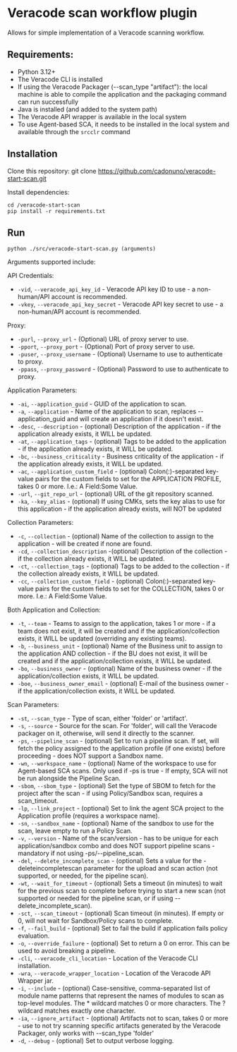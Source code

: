 # Veracode scan workflow plugin
Allows for simple implementation of a Veracode scanning workflow.

## Requirements:
- Python 3.12+
- The Veracode CLI is installed
- If using the Veracode Packager (--scan_type "artifact"): the local machine is able to compile the application and the packaging command can run successfully
- Java is installed (and added to the system path)
- The Veracode API wrapper is available in the local system
- To use Agent-based SCA, it needs to be installed in the local system and available through the `srcclr` command

## Installation
Clone this repository:
    git clone https://github.com/cadonuno/veracode-start-scan.git

Install dependencies:

    cd /veracode-start-scan
    pip install -r requirements.txt

## Run
    python ./src/veracode-start-scan.py (arguments)

Arguments supported include:

API Credentials:
- `-vid`, `--veracode_api_key_id` - Veracode API key ID to use - a non-human/API account is recommended.
- `-vkey`, `--veracode_api_key_secret` - Veracode API key secret to use - a non-human/API account is recommended.

Proxy:
- `-purl`, `--proxy_url` - (Optional) URL of proxy server to use.
- `-pport`, `--proxy_port` - (Optional) Port of proxy server to use.
- `-puser`, `--proxy_username` - (Optional) Username to use to authenticate to proxy.
- `-ppass`, `--proxy_password` - (Optional) Password to use to authenticate to proxy.

Application Parameters:
- `-ai`, `--application_guid` - GUID of the application to scan.
- `-a`, `--application` - Name of the application to scan, replaces --application_guid and will create an application if it doesn't exist.
- `-desc`, `--description` - (optional) Description of the application - if the application already exists, it WILL be updated.
- `-at`, `--application_tags` - (optional) Tags to be added to the application - if the application already exists, it WILL be updated.
- `-bc`, `--business_criticality` - Business criticality of the application - if the application already exists, it WILL be updated.
- `-ac`, `--application_custom_field` - (optional) Colon(:)-separated key-value pairs for the custom fields to set for the APPLICATION PROFILE, takes 0 or more. I.e.: A Field:Some Value.
- `-url`, `--git_repo_url` - (optional) URL of the git repository scanned.
- `-ka`, `--key_alias` - (optional) If using CMKs, sets the key alias to use for this application - if the application already exists, will NOT be updated

Collection Parameters:
- `-c`, `--collection` - (optional) Name of the collection to assign to the application - will be created if none are found.
- `-cd`, `--collection_description` -(optional) Description of the collection - if the collection already exists, it WILL be updated.
- `-ct`, `--collection_tags` - (optional) Tags to be added to the collection - if the collection already exists, it WILL be updated.
- `-cc`, `--collection_custom_field` - (optional) Colon(:)-separated key-value pairs for the custom fields to set for the COLLECTION, takes 0 or more. I.e.: A Field:Some Value.

Both Application and Collection:
- `-t`, `--team` - Teams to assign to the application, takes 1 or more - if a team does not exist, it will be created and if the application/collection exists, it WILL be updated (overriding any existing teams).
- `-b`, `--business_unit` - (optional) Name of the Business unit to assign to the application AND collection - if the BU does not exist, it will be created and if the application/collection exists, it WILL be updated.
- `-bo`, `--business_owner` - (optional) Name of the business owner - if the application/collection exists, it WILL be updated.
- `-boe`, `--business_owner_email` - (optional) E-mail of the business owner - if the application/collection exists, it WILL be updated.

Scan Parameters:
- `-st`, `--scan_type` - Type of scan, either 'folder' or 'artifact'.
- `-s`, `--source` - Source for the scan. For 'folder', will call the Veracode packager on it, otherwise, will send it directly to the scanner.
- `-ps`, `--pipeline_scan` - (optional) Set to run a pipeline scan. If set, will fetch the policy assigned to the application profile (if one exists) before proceeding - does NOT support a Sandbox name.
- `-wn`, `--workspace_name` - (optional) Name of the workspace to use for Agent-based SCA scans. Only used if -ps is true - If empty, SCA will not be run alongside the Pipeline Scan.
- `-sbom`, `--sbom_type` - (optional) Set the type of SBOM to fetch for the project after the scan - if using Policy/Sandbox scan, requires a scan_timeout.
- `-lp`, `--link_project` - (optional) Set to link the agent SCA project to the Application profile (requires a workspace name).
- `-sn`, `--sandbox_name` - (optional) Name of the sandbox to use for the scan, leave empty to run a Policy Scan.
- `-v`, `--version` - Name of the scan/version - has to be unique for each application/sandbox combo and does NOT support pipeline scans - mandatory if not using -ps/--pipeline_scan.
- `-del`, `--delete_incomplete_scan` - (optional) Sets a value for the -deleteincompletescan parameter for the upload and scan action (not supported, or needed, for the pipeline scan).
- `-wt`, `--wait_for_timeout` - (optional) Sets a timeout (in minutes) to wait for the previous scan to complete before trying to start a new scan (not supported or needed for the pipeline scan, or if using --delete_incomplete_scan).
- `-sct`, `--scan_timeout` - (optional) Scan timeout (in minutes). If empty or 0, will not wait for Sandbox/Policy scans to complete.
- `-f`, `--fail_build` - (optional) Set to fail the build if application fails policy evaluation.
- `-o`, `--override_failure` - (optional) Set to return a 0 on error. This can be used to avoid breaking a pipeline.
- `-cli`, `--veracode_cli_location` - Location of the Veracode CLI installation.
- `-wra`, `--veracode_wrapper_location` - Location of the Veracode API Wrapper jar.
- `-i`, `--include` - (optional) Case-sensitive, comma-separated list of module name patterns that represent the names of modules to scan as top-level modules. The * wildcard matches 0 or more characters. The ? wildcard matches exactly one character.
- `-ia`, `--ignore_artifact` - (optional) Artifacts not to scan, takes 0 or more - use to not try scanning specific artifacts generated by the Veracode Packager, only works with --scan_type 'folder'
- `-d`, `--debug` - (optional) Set to output verbose logging.